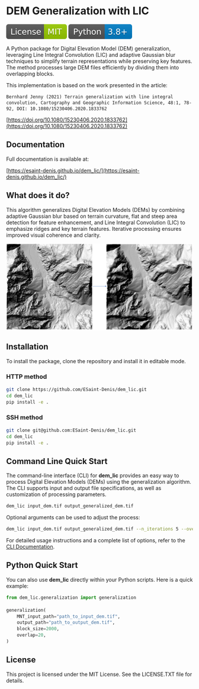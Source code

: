 # DEM Generalization with LIC

[![License: MIT](./docs/_static/License-MIT.svg)](./LICENSE.txt)
[![Python](./docs/_static/Python-3.8.svg)](https://www.python.org/)


A Python package for Digital Elevation Model (DEM) generalization, leveraging Line Integral Convolution (LIC) and adaptive Gaussian blur techniques to simplify terrain representations while preserving key features. The method processes large DEM files efficiently by dividing them into overlapping blocks.

This implementation is based on the work presented in the article:

```{note}
Bernhard Jenny (2021) Terrain generalization with line integral convolution, Cartography and Geographic Information Science, 48:1, 78-92, DOI: 10.1080/15230406.2020.1833762
```
[https://doi.org/10.1080/15230406.2020.1833762](https://doi.org/10.1080/15230406.2020.1833762)


## Documentation

Full documentation is available at:

[https://esaint-denis.github.io/dem_lic/](https://esaint-denis.github.io/dem_lic/)

## What does it do?

This algorithm generalizes Digital Elevation Models (DEMs) by combining adaptive Gaussian blur based on terrain curvature, flat and steep area detection for feature enhancement, and Line Integral Convolution (LIC) to emphasize ridges and key terrain features. Iterative processing ensures improved visual coherence and clarity.

![Exemple of generalization](docs/images/dem_to_generalization_2m.png)

## Installation

To install the package, clone the repository and install it in editable mode.

### HTTP method

```bash
git clone https://github.com/ESaint-Denis/dem_lic.git
cd dem_lic
pip install -e .
```

### SSH method

```bash
git clone git@github.com:ESaint-Denis/dem_lic.git
cd dem_lic
pip install -e .
```

## Command Line Quick Start

The command-line interface (CLI) for **dem_lic** provides an easy way to process Digital Elevation Models (DEMs) using the generalization algorithm. The CLI supports input and output file specifications, as well as customization of processing parameters.

```bash
dem_lic input_dem.tif output_generalized_dem.tif
```

Optional arguments can be used to adjust the process:

```bash
dem_lic input_dem.tif output_generalized_dem.tif --n_iterations 5 --overlap 20
```

For detailed usage instructions and a complete list of options, refer to the [CLI Documentation](./docs/cli.md).

## Python Quick Start

You can also use **dem_lic** directly within your Python scripts. Here is a quick example:

```python
from dem_lic.generalization import generalization

generalization(
    MNT_input_path="path_to_input_dem.tif",
    output_path="path_to_output_dem.tif",
    block_size=2000,
    overlap=20,
)
```

## License

This project is licensed under the MIT License. See the LICENSE.TXT file for details.
